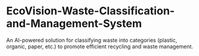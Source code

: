 # EcoVision-Waste-Classification-and-Management-System
An AI-powered solution for classifying waste into categories (plastic, organic, paper, etc.) to promote efficient recycling and waste management.
